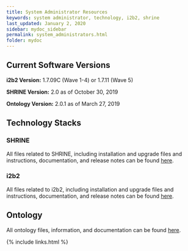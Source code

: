 ```yaml
---
title: System Administrator Resources
keywords: system administrator, technology, i2b2, shrine
last_updated: January 2, 2020
sidebar: mydoc_sidebar
permalink: system_administrators.html
folder: mydoc
---
```


## Current Software Versions
**i2b2 Version:** 1.7.09C (Wave 1-4) or 1.7.11 (Wave 5)

**SHRINE Version:** 2.0 as of October 30, 2019 

**Ontology Version:** 2.0.1 as of March 27, 2019 


## Technology Stacks
### SHRINE
All files related to SHRINE, including installation and upgrade files and instructions, documentation, and release notes can be found [here](https://github.com/dbmi-pitt/ACT-Network/wiki/SHRINE).

### i2b2
All files related to i2b2, including installation and upgrade files and instructions, documentation, and release notes can be found [here](https://github.com/dbmi-pitt/ACT-Network/wiki/i2b2).

## Ontology
All ontology files, information, and documentation can be found [here](https://github.com/dbmi-pitt/ACT-Network/wiki/ontology).

{% include links.html %}
